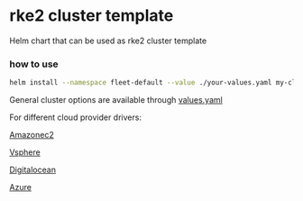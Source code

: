 # rke2 cluster template

Helm chart that can be used as rke2 cluster template

### how to use

```bash
helm install --namespace fleet-default --value ./your-values.yaml my-cluster ./charts
```

General cluster options are available through [values.yaml](./values.yaml)

For different cloud provider drivers:

[Amazonec2](./values-aws.yaml)

[Vsphere](./values-vsphere.yaml)

[Digitalocean](./values-do.yaml)

[Azure](./values-azure.yaml)
